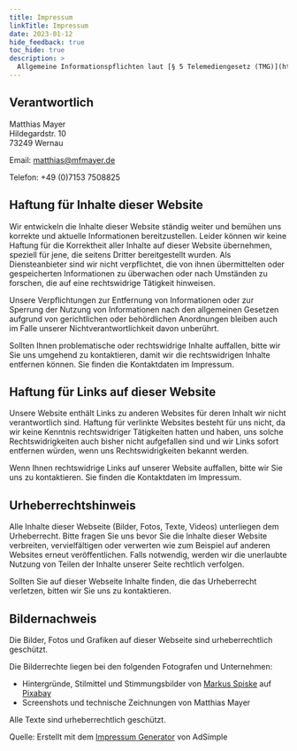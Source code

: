 ```yaml
---
title: Impressum
linkTitle: Impressum
date: 2023-01-12
hide_feedback: true
toc_hide: true
description: >
  Allgemeine Informationspflichten laut [§ 5 Telemediengesetz (TMG)](https://www.gesetze-im-internet.de/tmg/__5.html).
---
```


## Verantwortlich

Matthias Mayer<br>
Hildegardstr. 10<br>
73249 Wernau<br>

Email: matthias@mfmayer.de

Telefon: +49 (0)7153 7508825

## Haftung für Inhalte dieser Website

Wir entwickeln die Inhalte dieser Website ständig weiter und bemühen uns korrekte und aktuelle Informationen bereitzustellen. Leider können wir keine Haftung für die Korrektheit aller Inhalte auf dieser Website übernehmen, speziell für jene, die seitens Dritter bereitgestellt wurden. Als Diensteanbieter sind wir nicht verpflichtet, die von ihnen übermittelten oder gespeicherten Informationen zu überwachen oder nach Umständen zu forschen, die auf eine rechtswidrige Tätigkeit hinweisen.

Unsere Verpflichtungen zur Entfernung von Informationen oder zur Sperrung der Nutzung von Informationen nach den allgemeinen Gesetzen aufgrund von gerichtlichen oder behördlichen Anordnungen bleiben auch im Falle unserer Nichtverantwortlichkeit davon unberührt.

Sollten Ihnen problematische oder rechtswidrige Inhalte auffallen, bitte wir Sie uns umgehend zu kontaktieren, damit wir die rechtswidrigen Inhalte entfernen können. Sie finden die Kontaktdaten im Impressum.

## Haftung für Links auf dieser Website

Unsere Website enthält Links zu anderen Websites für deren Inhalt wir nicht verantwortlich sind. Haftung für verlinkte Websites besteht für uns nicht, da wir keine Kenntnis rechtswidriger Tätigkeiten hatten und haben, uns solche Rechtswidrigkeiten auch bisher nicht aufgefallen sind und wir Links sofort entfernen würden, wenn uns Rechtswidrigkeiten bekannt werden.

Wenn Ihnen rechtswidrige Links auf unserer Website auffallen, bitte wir Sie uns zu kontaktieren. Sie finden die Kontaktdaten im Impressum.

## Urheberrechtshinweis

Alle Inhalte dieser Webseite (Bilder, Fotos, Texte, Videos) unterliegen dem Urheberrecht. Bitte fragen Sie uns bevor Sie die Inhalte dieser Website verbreiten, vervielfältigen oder verwerten wie zum Beispiel auf anderen Websites erneut veröffentlichen. Falls notwendig, werden wir die unerlaubte Nutzung von Teilen der Inhalte unserer Seite rechtlich verfolgen.

Sollten Sie auf dieser Webseite Inhalte finden, die das Urheberrecht verletzen, bitten wir Sie uns zu kontaktieren.

## Bildernachweis

Die Bilder, Fotos und Grafiken auf dieser Webseite sind urheberrechtlich geschützt.

Die Bilderrechte liegen bei den folgenden Fotografen und Unternehmen:

* Hintergründe, Stilmittel und Stimmungsbilder von [Markus Spiske](https://pixabay.com/de/users/markusspiske-670330/?utm_source=link-attribution&amp;utm_medium=referral&amp;utm_campaign=image&amp;utm_content=1439052) auf [Pixabay](https://pixabay.com/de//?utm_source=link-attribution&amp;utm_medium=referral&amp;utm_campaign=image&amp;utm_content=1439052)
* Screenshots und technische Zeichnungen von Matthias Mayer

Alle Texte sind urheberrechtlich geschützt.

Quelle: Erstellt mit dem [Impressum Generator](https://www.adsimple.de/impressum-generator/) von AdSimple